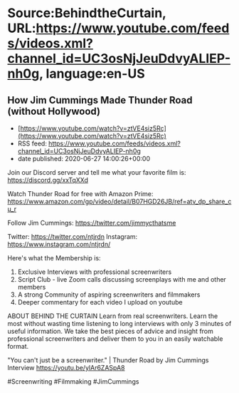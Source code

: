 # Source:BehindtheCurtain, URL:https://www.youtube.com/feeds/videos.xml?channel_id=UC3osNjJeuDdvyALIEP-nh0g, language:en-US

## How Jim Cummings Made Thunder Road (without Hollywood)
 - [https://www.youtube.com/watch?v=ztVE4siz5Rc](https://www.youtube.com/watch?v=ztVE4siz5Rc)
 - RSS feed: https://www.youtube.com/feeds/videos.xml?channel_id=UC3osNjJeuDdvyALIEP-nh0g
 - date published: 2020-06-27 14:00:26+00:00

Join our Discord server and tell me what your favorite film is: https://discord.gg/xxTqXXd

Watch Thunder Road for free with Amazon Prime: https://www.amazon.com/gp/video/detail/B07HGD26JB/ref=atv_dp_share_cu_r

Follow Jim Cummings: https://twitter.com/jimmycthatsme

Twitter: https://twitter.com/ntjrdn
Instagram: https://www.instagram.com/ntjrdn/

Here's what the Membership is:
1. Exclusive Interviews with professional screenwriters
2. Script Club - live Zoom calls discussing screenplays with me and other members
3. A strong Community of aspiring screenwriters and filmmakers
4. Deeper commentary for each video I upload on youtube

ABOUT BEHIND THE CURTAIN
Learn from real screenwriters. Learn the most without wasting time listening to long interviews with only 3 minutes of useful information. We take the best pieces of advice and insight from professional screenwriters and deliver them to you in an easily watchable format.

"You can't just be a screenwriter." | Thunder Road by Jim Cummings Interview
https://youtu.be/ylAr6ZASpA8

#Screenwriting #Filmmaking #JimCummings

